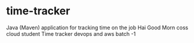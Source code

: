 # time-tracker
Java (Maven) application for tracking time on the job
Hai Good Morn coss cloud student
Time tracker
devops and aws batch -1

